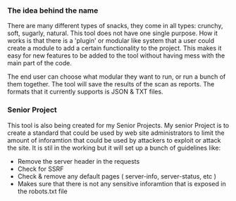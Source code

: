 ### The idea behind the name
There are many different types of snacks, they come in all types: crunchy, soft, sugarly, natural. This tool does not have one single purpose.
How it works is that there is a 'plugin' or modular like system that a user could create a module to add a certain functionality to the project. This makes it easy for new features to be added to the tool without having mess with the main part of the code. 

The end user can choose what modular they want to run, or run a bunch of them together. The tool will save the results of the scan 
as reports.  The formats that it currently supports is JSON & TXT files. 


### Senior Project
This tool is also being created for my Senior Projects. My senior Project is to create a standard that could be 
used by web site administrators to limit the amount of inforamtion that could be used by attackers to exploit or attack the 
site. It is stil in the working but it will set up a bunch of guidelines like: 
- Remove the server header in the requests
- Check for SSRF
- Check  & remove any  default pages ( server-info, server-status, etc )
- Makes sure that there is not any sensitive inforamtion that is exposed in the robots.txt file

